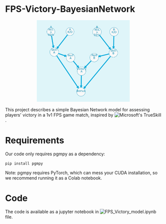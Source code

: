 # FPS-Victory-BayesianNetwork
<p align="center">
   <img src="figures/model_graph.png" width="300">
</p>

This project describes a simple Bayesian Network model for assessing players' victory in a 1v1 FPS game match, inspired by ![Microsoft's TrueSkill](https://www.microsoft.com/en-us/research/project/trueskill-ranking-system/).

# Requirements
Our code only requires pgmpy as a dependency:
```
pip install pgmpy
```

Note: pgmpy requires PyTorch, which can mess your CUDA installation, so we recommend running it as a Colab notebook.

# Code
The code is available as a jupyter notebook in ![FPS_Victory_model.ipynb](
FPS_Victory_model.ipynb) file.
